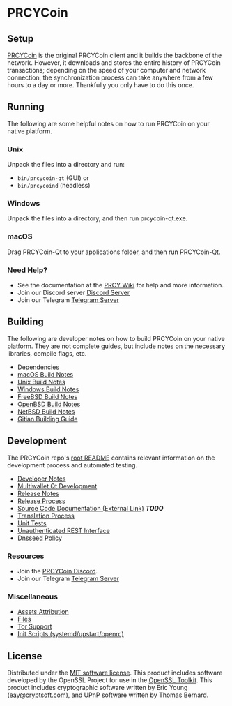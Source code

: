 PRCYCoin
=============

Setup
---------------------
[PRCYCoin](https://prcycoin.com/wallets) is the original PRCYCoin client and it builds the backbone of the network. However, it downloads and stores the entire history of PRCYCoin transactions; depending on the speed of your computer and network connection, the synchronization process can take anywhere from a few hours to a day or more. Thankfully you only have to do this once.

Running
---------------------
The following are some helpful notes on how to run PRCYCoin on your native platform.

### Unix

Unpack the files into a directory and run:

- `bin/prcycoin-qt` (GUI) or
- `bin/prcycoind` (headless)

### Windows

Unpack the files into a directory, and then run prcycoin-qt.exe.

### macOS

Drag PRCYCoin-Qt to your applications folder, and then run PRCYCoin-Qt.

### Need Help?

* See the documentation at the [PRCY Wiki](https://prcycoin.com/knowledge-base/)
for help and more information.
* Join our Discord server [Discord Server](https://discord.prcycoin.com)
* Join our Telegram [Telegram Server](https://telegram.prcycoin.com)

Building
---------------------
The following are developer notes on how to build PRCYCoin on your native platform. They are not complete guides, but include notes on the necessary libraries, compile flags, etc.

- [Dependencies](dependencies.md)
- [macOS Build Notes](build-osx.md)
- [Unix Build Notes](build-unix.md)
- [Windows Build Notes](build-windows.md)
- [FreeBSD Build Notes](build-freebsd.md)
- [OpenBSD Build Notes](build-openbsd.md)
- [NetBSD Build Notes](build-netbsd.md)
- [Gitian Building Guide](gitian-building.md)

Development
---------------------
The PRCYCoin repo's [root README](/README.md) contains relevant information on the development process and automated testing.

- [Developer Notes](developer-notes.md)
- [Multiwallet Qt Development](multiwallet-qt.md)
- [Release Notes](release-notes.md)
- [Release Process](release-process.md)
- [Source Code Documentation (External Link)](https://dev.visucore.com/bitcoin/doxygen/) ***TODO***
- [Translation Process](translation_process.md)
- [Unit Tests](unit-tests.md)
- [Unauthenticated REST Interface](REST-interface.md)
- [Dnsseed Policy](dnsseed-policy.md)

### Resources
* Join the [PRCYCoin Discord](https://discord.prcycoin.com).
* Join our Telegram [Telegram Server](https://telegram.prcycoin.com)

### Miscellaneous
- [Assets Attribution](assets-attribution.md)
- [Files](files.md)
- [Tor Support](tor.md)
- [Init Scripts (systemd/upstart/openrc)](init.md)

License
---------------------
Distributed under the [MIT software license](/COPYING).
This product includes software developed by the OpenSSL Project for use in the [OpenSSL Toolkit](https://www.openssl.org/). This product includes
cryptographic software written by Eric Young ([eay@cryptsoft.com](mailto:eay@cryptsoft.com)), and UPnP software written by Thomas Bernard.
